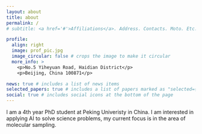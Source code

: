 ```yaml
---
layout: about
title: about
permalink: /
# subtitle: <a href='#'>Affiliations</a>. Address. Contacts. Moto. Etc.

profile:
  align: right
  image: prof_pic.jpg
  image_circular: false # crops the image to make it circular
  more_info: >
    <p>No.5 Yiheyuan Road, Haidian District</p>
    <p>Beijing, China 100871</p>

news: true # includes a list of news items
selected_papers: true # includes a list of papers marked as "selected={true}"
social: true # includes social icons at the bottom of the page
---
```


I am a 4th year PhD student at Peking Univeristy in China. I am interested in applying AI to solve science problems, my current focus is in the area of molecular sampling.